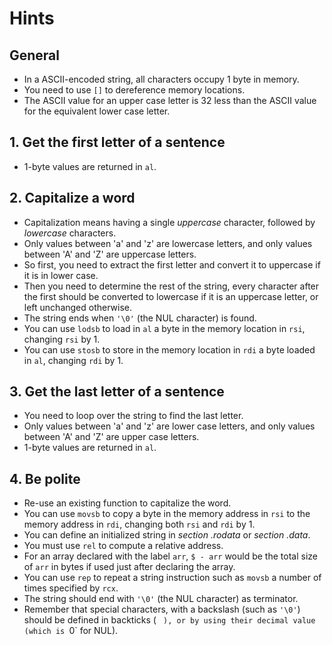 # Hints

## General

- In a ASCII-encoded string, all characters occupy 1 byte in memory.
- You need to use `[]` to dereference memory locations.
- The ASCII value for an upper case letter is 32 less than the ASCII value for the equivalent lower case letter.

## 1. Get the first letter of a sentence

- 1-byte values are returned in `al`.

## 2. Capitalize a word

- Capitalization means having a single _uppercase_ character, followed by _lowercase_ characters.
- Only values between 'a' and 'z' are lowercase letters, and only values between 'A' and 'Z' are uppercase letters.
- So first, you need to extract the first letter and convert it to uppercase if it is in lower case.
- Then you need to determine the rest of the string, every character after the first should be converted to lowercase if it is an uppercase letter, or left unchanged otherwise.
- The string ends when `'\0'` (the NUL character) is found.
- You can use `lodsb` to load in `al` a byte in the memory location in `rsi`, changing `rsi` by 1.
- You can use `stosb` to store in the memory location in `rdi` a byte loaded in `al`, changing `rdi` by 1.

## 3. Get the last letter of a sentence

- You need to loop over the string to find the last letter.
- Only values between 'a' and 'z' are lower case letters, and only values between 'A' and 'Z' are upper case letters.
- 1-byte values are returned in `al`.

## 4. Be polite

- Re-use an existing function to capitalize the word.
- You can use `movsb` to copy a byte in the memory address in `rsi` to the memory address in `rdi`, changing both `rsi` and `rdi` by 1.
- You can define an initialized string in _section .rodata_ or _section .data_.
- You must use `rel` to compute a relative address.
- For an array declared with the label `arr`, `$ - arr` would be the total size of `arr` in bytes if used just after declaring the array.
- You can use `rep` to repeat a string instruction such as `movsb` a number of times specified by `rcx`.
- The string should end with `'\0'` (the NUL character) as terminator.
- Remember that special characters, with a backslash (such as `'\0'`) should be defined in backticks (` ` `), or by using their decimal value (which is `0` for NUL).
